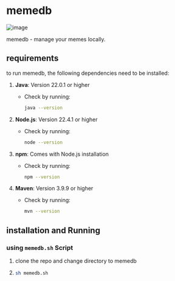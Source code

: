 # memedb

![image](https://github.com/user-attachments/assets/57adfa92-8aae-4b45-a778-4913b80b8352)

memedb - manage your memes locally.

## requirements

to run memedb, the following dependencies need to be installed:

1. **Java**: Version 22.0.1 or higher
   - Check by running:
     ```bash
     java --version
     ```

2. **Node.js**: Version 22.4.1 or higher
   - Check by running:
     ```bash
     node --version
     ```

3. **npm**: Comes with Node.js installation
   - Check by running:
     ```bash
     npm --version
     ```

4. **Maven**: Version 3.9.9 or higher
   - Check by running:
     ```bash
     mvn --version
     ```

## installation and Running

### using `memedb.sh` Script
1. clone the repo and change directory to memedb
2. ```bash
   sh memedb.sh
   ```
